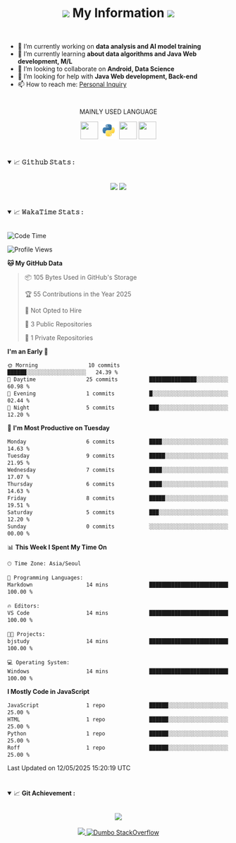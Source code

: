 <h1 align="center">
  <img src="GIF/Earth.gif" width="24px">
  My Information
  <img src="GIF/Hi.gif" width="40px" />
</h1>

<br/>

- 🔭 I’m currently working on **data analysis and AI model training** 
- 🌱 I’m currently learning **about data algorithms and Java Web development, M/L**
- 👯 I’m looking to collaborate on **Android, Data Science**
- 🤔 I’m looking for help with **Java Web development, Back-end**
- 📫 How to reach me: [Personal Inquiry](https://github.com/YoutubeOfficer/YoutubeOfficer/issues)
#
<p align="center">
MAINLY USED LANGUAGE
</P>

<p align="center">
<code><img height="40" width="40" src="https://images.vexels.com/media/users/3/166401/isolated/preview/b82aa7ac3f736dd78570dd3fa3fa9e24-java-programming-language-icon-by-vexels.png"></code>
<code><img height="40" width="40" src="https://raw.githubusercontent.com/github/explore/80688e429a7d4ef2fca1e82350fe8e3517d3494d/topics/python/python.png"></code>
<code><img height="40" width="40" src="https://www.naveedashfaq.me/img/c++.png"></code>
<code><img height="40" width="40" src="https://cdn.iconscout.com/icon/free/png-512/c-programming-569564.png"></code>
</p>

#

<details open="">
<summary>
  <g-emoji class="g-emoji" alias="chart_with_upwards_trend" fallback-src="https://github.githubassets.com/images/icons/emoji/unicode/1f4c8.png">📈</g-emoji>
  <strong>𝙶𝚒𝚝𝚑𝚞𝚋 𝚂𝚝𝚊𝚝𝚜 : </strong>
</summary>
<br/>

<p align="center">
    <img align="center" src="https://github-readme-stats.vercel.app/api?username=YoutubeOfficer&show_icons=true&theme=shadow_green"/>
    <img align="center" height="195px" src="https://github-readme-stats.vercel.app/api/top-langs/?username=YoutubeOfficer&&theme=shadow_green" />
</p>
</details>

#
<details open="">
<summary>
  <g-emoji class="g-emoji" alias="chart_with_upwards_trend" fallback-src="https://github.githubassets.com/images/icons/emoji/unicode/1f4c8.png">📈</g-emoji>
  <strong>𝚆𝚊𝚔𝚊𝚃𝚒𝚖𝚎 𝚂𝚝𝚊𝚝𝚜 : </strong>
</summary>

<br>

<!--START_SECTION:waka-->
![Code Time](http://img.shields.io/badge/Code%20Time-107%20hrs%2025%20mins-blue)

![Profile Views](http://img.shields.io/badge/Profile%20Views-0-blue)

**🐱 My GitHub Data** 

> 📦 105 Bytes Used in GitHub's Storage 
 > 
> 🏆 55 Contributions in the Year 2025
 > 
> 🚫 Not Opted to Hire
 > 
> 📜 3 Public Repositories 
 > 
> 🔑 1 Private Repositories 
 > 
**I'm an Early 🐤** 

```text
🌞 Morning                10 commits          ██████░░░░░░░░░░░░░░░░░░░   24.39 % 
🌆 Daytime                25 commits          ███████████████░░░░░░░░░░   60.98 % 
🌃 Evening                1 commits           █░░░░░░░░░░░░░░░░░░░░░░░░   02.44 % 
🌙 Night                  5 commits           ███░░░░░░░░░░░░░░░░░░░░░░   12.20 % 
```
📅 **I'm Most Productive on Tuesday** 

```text
Monday                   6 commits           ████░░░░░░░░░░░░░░░░░░░░░   14.63 % 
Tuesday                  9 commits           █████░░░░░░░░░░░░░░░░░░░░   21.95 % 
Wednesday                7 commits           ████░░░░░░░░░░░░░░░░░░░░░   17.07 % 
Thursday                 6 commits           ████░░░░░░░░░░░░░░░░░░░░░   14.63 % 
Friday                   8 commits           █████░░░░░░░░░░░░░░░░░░░░   19.51 % 
Saturday                 5 commits           ███░░░░░░░░░░░░░░░░░░░░░░   12.20 % 
Sunday                   0 commits           ░░░░░░░░░░░░░░░░░░░░░░░░░   00.00 % 
```


📊 **This Week I Spent My Time On** 

```text
🕑︎ Time Zone: Asia/Seoul

💬 Programming Languages: 
Markdown                 14 mins             █████████████████████████   100.00 % 

🔥 Editors: 
VS Code                  14 mins             █████████████████████████   100.00 % 

🐱‍💻 Projects: 
bjstudy                  14 mins             █████████████████████████   100.00 % 

💻 Operating System: 
Windows                  14 mins             █████████████████████████   100.00 % 
```

**I Mostly Code in JavaScript** 

```text
JavaScript               1 repo              ██████░░░░░░░░░░░░░░░░░░░   25.00 % 
HTML                     1 repo              ██████░░░░░░░░░░░░░░░░░░░   25.00 % 
Python                   1 repo              ██████░░░░░░░░░░░░░░░░░░░   25.00 % 
Roff                     1 repo              ██████░░░░░░░░░░░░░░░░░░░   25.00 % 
```




 Last Updated on 12/05/2025 15:20:19 UTC
<!--END_SECTION:waka-->

#

<details open="">
<summary>
  <g-emoji class="g-emoji" alias="chart_with_upwards_trend" fallback-src="https://github.githubassets.com/images/icons/emoji/unicode/1f4c8.png">📈</g-emoji>
  <strong>Git Achievement : </strong>
</summary>

<br>

<p align = "center">
    <a href="https://github.com/YoutubeOfficer/github-profile-trophy"><img src= "https://github-profile-trophy.vercel.app/?username=YoutubeOfficer&row=1&column=8">
</p>

<p align = "center">
    <a href="https://solved.ac/dollhouse"><img src= "http://mazassumnida.wtf/api/v2/generate_badge?boj=dollhouse"> <a href="https://stackoverflow.com/users/21369153/code-johnwick">
    <img
      src="https://stackoverflow-card.vercel.app/?userID=21369153&theme=stackoverflow-light"
      alt="Dumbo StackOverflow"  width="370">
    </a>
    </a>
</p>
